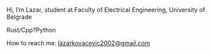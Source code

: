  Hi, I’m Lazar, student at Faculty of Electrical Engineering, University of Belgrade

Rust/Cpp?Python

How to reach me: lazarkovacevic2002@gmail.com
